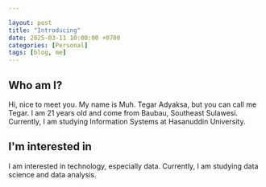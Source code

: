 ```yaml
---

layout: post
title: "Introducing"
date: 2025-03-11 10:00:00 +0700
categories: [Personal]
tags: [blog, me]
---
```


## Who am I?

Hi, nice to meet you. My name is Muh. Tegar Adyaksa, but you can call me Tegar. I am 21 years old and come from Baubau, Southeast Sulawesi. Currently, I am studying Information Systems at Hasanuddin University.

## I'm interested in 

I am interested in technology, especially data. Currently, I am studying data science and data analysis.


